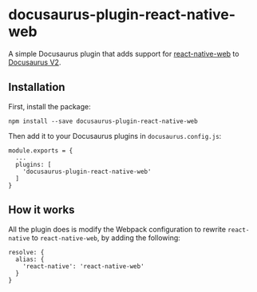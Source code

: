 # docusaurus-plugin-react-native-web

A simple Docusaurus plugin that adds support for [react-native-web](https://github.com/necolas/react-native-web)
to [Docusaurus V2](https://v2.docusaurus.io/).

## Installation

First, install the package:

```
npm install --save docusaurus-plugin-react-native-web
```

Then add it to your Docusaurus plugins in `docusaurus.config.js`:

```
module.exports = {
  ...
  plugins: [
    'docusaurus-plugin-react-native-web'
  ]
}
```

## How it works

All the plugin does is modify the Webpack configuration to rewrite `react-native` to `react-native-web`, by adding the following:

```
resolve: {
  alias: {
    'react-native': 'react-native-web'
  }
}
```

